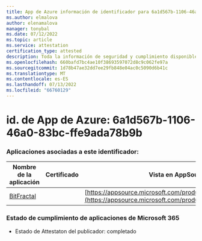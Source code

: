 ```yaml
---
title: App de Azure información de identificador para 6a1d567b-1106-46a0-83bc-ffe9ada78b9b
ms.author: elmalova
author: elenamalova
manager: tonybal
ms.date: 07/12/2022
ms.topic: article
ms.service: attestation
certification_type: attested
description: Toda la información de seguridad y cumplimiento disponible para 6a1d567b-1106-46a0-83bc-ffe9ada78b9b.
ms.openlocfilehash: 660bafd7bc4ae10f38693597072d8c9c062fe97a
ms.sourcegitcommit: 1d78b47ae32dd7ee29fb848e04ac0c5090d6b41c
ms.translationtype: MT
ms.contentlocale: es-ES
ms.lasthandoff: 07/13/2022
ms.locfileid: "66760129"
---
```

# <a name="azure-app-id-6a1d567b-1106-46a0-83bc-ffe9ada78b9b"></a>id. de App de Azure: 6a1d567b-1106-46a0-83bc-ffe9ada78b9b


### <a name="apps-associated-with-this-id"></a>Aplicaciones asociadas a este identificador:
| **Nombre de la aplicación** | **Certificado** | **Vista en AppSource** |
|--------------|---------------|-----------------------|
| [BitFractal](../forward/WA200004172.md) |  | [https://appsource.microsoft.com/product/office/WA200004172](https://appsource.microsoft.com/product/office/WA200004172) |

### <a name="microsoft-365-app-compliance-status"></a>Estado de cumplimiento de aplicaciones de Microsoft 365
- Estado de Attestaton del publicador: completado
